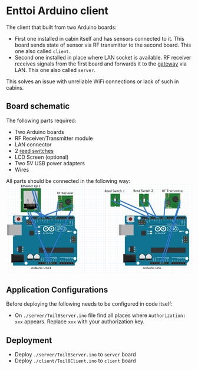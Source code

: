 # Enttoi Arduino client

The client that built from two Arduino boards:
* First one installed in cabin itself and has sensors connected to it. This board
sends state of sensor via RF transmitter to the second board. This one also called `client`.
* Second one installed in place where LAN socket is available. RF receiver receives signals from the first board
and forwards it to the [gateway](https://github.com/Enttoi/enttoi-gateway) via LAN. This one also called `server`.

This solves an issue with unreliable WiFi connections or lack of such in cabins.

## Board schematic

The following parts required:
* Two Arduino boards
* RF Receiver/Transmitter module
* LAN connector
* 2 [reed switches](http://www.aliexpress.com/item//32424305003.html)
* LCD Screen (optional)
* Two 5V USB power adapters
* Wires

All parts should be connected in the following way:
![Schematic](schematic.png)

## Application Configurations

Before deploying the following needs to be configured in code itself:

* On `./server/Toil8Server.ino` file find all places where `Authorization: xxx` appears. Replace `xxx` with your 
authorization key.

## Deployment

* Deploy `./server/Toil8Server.ino` to `server` board
* Deploy `./client/Toil8Client.ino` to `client` board
